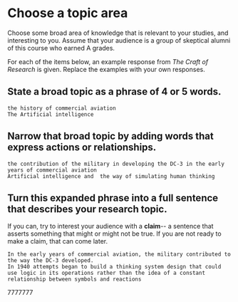 # Choose a topic area	

Choose some broad area of knowledge that is relevant to your studies, and interesting to you. Assume that your audience is a group of skeptical alumni of this course who earned A grades.

For each of the items below, an example response from *The Craft of Research* is given. Replace the examples with your own responses.

## State a broad topic as a phrase of 4 or 5 words. 
```
the history of commercial aviation
The Artificial intelligence
```

## Narrow that broad topic by adding words that express actions or relationships. 
```
the contribution of the military in developing the DC-3 in the early years of commercial aviation
Artificial intelligence and  the way of simulating human thinking
```

## Turn this expanded phrase into a full sentence that describes your research topic.  

If you can, try to interest your audience with a **claim**-- a sentence that asserts something that might or might not be true. If you are not ready to make a claim, that can come later.
```
In the early years of commercial aviation, the military contributed to the way the DC-3 developed.
In 1940 attempts began to build a thinking system design that could use logic in its operations rather than the idea of a constant relationship between symbols and reactions
```
7777777

